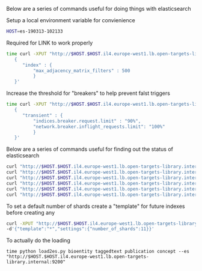 

Below are a series of commands useful for doing things with elasticsearch

Setup a local environment variable for convienience
```sh
HOST=es-190313-102133
```

Required for LINK to work properly
```sh
time curl -XPUT "http://$HOST.$HOST.il4.europe-west1.lb.open-targets-library.internal:9200/pubmed-19-concept/_settings" -H 'Content-Type: application/json' -d'
   {
      "index" : {
          "max_adjacency_matrix_filters" : 500
          }
   }'
```

Increase the threshold for "breakers" to help prevent falst triggers
```sh
time curl -XPUT "http://$HOST.$HOST.il4.europe-west1.lb.open-targets-library.internal:9200/_cluster/settings" -H 'Content-Type: application/json' -d'
   {
      "transient" : {
          "indices.breaker.request.limit" : "90%",
          "network.breaker.inflight_requests.limit": "100%"
          }
   }'
```

Below are a series of commands useful for finding out the status of elasticsearch
```sh
curl "http://$HOST.$HOST.il4.europe-west1.lb.open-targets-library.internal:9200/_cat/nodes?v&s=name"
curl "http://$HOST.$HOST.il4.europe-west1.lb.open-targets-library.internal:9200/_cat/indices?v&s=index"
curl "http://$HOST.$HOST.il4.europe-west1.lb.open-targets-library.internal:9200/_cat/shards?v&s=index,shard,prirep"
curl "http://$HOST.$HOST.il4.europe-west1.lb.open-targets-library.internal:9200/_cat/allocation?v&s=node"
curl "http://$HOST.$HOST.il4.europe-west1.lb.open-targets-library.internal:9200/_cluster/health?pretty"
curl "http://$HOST.$HOST.il4.europe-west1.lb.open-targets-library.internal:9200/_cluster/state?pretty"
```

To set a default number of shards create a "template" for future indexes before creating any
```sh
curl -XPUT "http://$HOST.$HOST.il4.europe-west1.lb.open-targets-library.internal:9200/_template/default" -H 'Content-Type: application/json' \
-d'{"template":"*","settings":{"number_of_shards":11}}'
```

To actually do the loading
```
time python load2es.py bioentity taggedtext publication concept --es "http://$HOST.$HOST.il4.europe-west1.lb.open-targets-library.internal:9200"
```